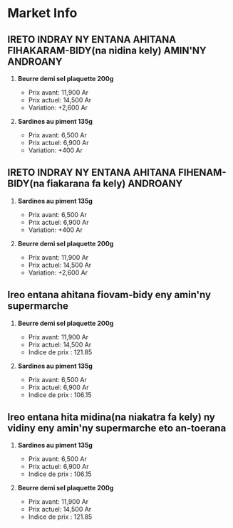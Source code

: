 # Market Info

## IRETO INDRAY NY ENTANA AHITANA FIHAKARAM-BIDY(na nidina kely) AMIN'NY ANDROANY

1. **Beurre demi sel plaquette 200g**
   - Prix avant: 11,900 Ar
   - Prix actuel: 14,500 Ar
   - Variation: +2,600 Ar

2. **Sardines au piment 135g**
   - Prix avant: 6,500 Ar
   - Prix actuel: 6,900 Ar
   - Variation: +400 Ar

## IRETO INDRAY NY ENTANA AHITANA FIHENAM-BIDY(na fiakarana fa kely) ANDROANY

1. **Sardines au piment 135g**
   - Prix avant: 6,500 Ar
   - Prix actuel: 6,900 Ar
   - Variation: +400 Ar

2. **Beurre demi sel plaquette 200g**
   - Prix avant: 11,900 Ar
   - Prix actuel: 14,500 Ar
   - Variation: +2,600 Ar

## Ireo entana ahitana fiovam-bidy eny amin'ny supermarche

1. **Beurre demi sel plaquette 200g**
   - Prix avant: 11,900 Ar
   - Prix actuel: 14,500 Ar
   - Indice de prix : 121.85

2. **Sardines au piment 135g**
   - Prix avant: 6,500 Ar
   - Prix actuel: 6,900 Ar
   - Indice de prix : 106.15

## Ireo entana hita midina(na niakatra fa kely) ny vidiny eny amin'ny supermarche eto an-toerana

1. **Sardines au piment 135g**
   - Prix avant: 6,500 Ar
   - Prix actuel: 6,900 Ar
   - Indice de prix : 106.15

2. **Beurre demi sel plaquette 200g**
   - Prix avant: 11,900 Ar
   - Prix actuel: 14,500 Ar
   - Indice de prix : 121.85

